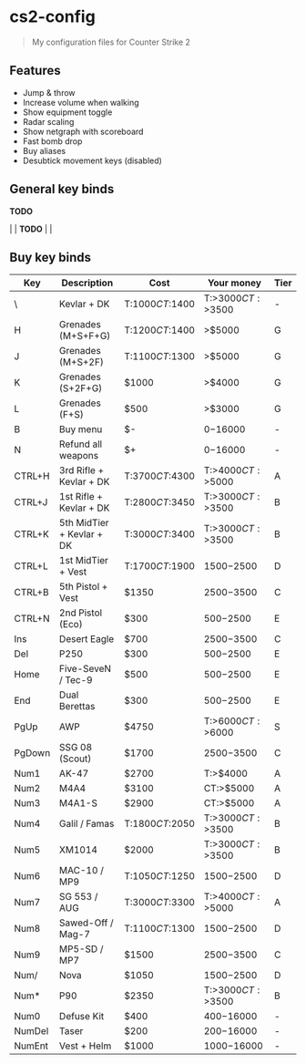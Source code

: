 # cs2-config

> My configuration files for Counter Strike 2

## Features

* Jump & throw
* Increase volume when walking
* Show equipment toggle
* Radar scaling
* Show netgraph with scoreboard
* Fast bomb drop
* Buy aliases
* Desubtick movement keys (disabled)

## General key binds

**TODO**

|  | **TODO** |  |

## Buy key binds

| Key    | Description               | Cost             | Your money         | Tier |
| ------ | ------------------------- | ---------------- | ------------------ | ---- |
| \      | Kevlar + DK               | T:$1000 CT:$1400 | T:>$3000 CT:>$3500 | -    |
| H      | Grenades (M+S+F+G)        | T:$1200 CT:$1400 | >$5000             | G    |
| J      | Grenades (M+S+2F)         | T:$1100 CT:$1300 | >$5000             | G    |
| K      | Grenades (S+2F+G)         | $1000            | >$4000             | G    |
| L      | Grenades (F+S)            | $500             | >$3000             | G    |
| B      | Buy menu                  | $-               | $0-$16000          | -    |
| N      | Refund all weapons        | $+               | $0-$16000          | -    |
| CTRL+H | 3rd Rifle + Kevlar + DK   | T:$3700 CT:$4300 | T:>$4000 CT:>$5000 | A    |
| CTRL+J | 1st Rifle + Kevlar + DK   | T:$2800 CT:$3450 | T:>$3000 CT:>$3500 | B    |
| CTRL+K | 5th MidTier + Kevlar + DK | T:$3000 CT:$3400 | T:>$3000 CT:>$3500 | B    |
| CTRL+L | 1st MidTier + Vest        | T:$1700 CT:$1900 | $1500-$2500        | D    |
| CTRL+B | 5th Pistol + Vest         | $1350            | $2500-$3500        | C    |
| CTRL+N | 2nd Pistol (Eco)          | $300             | $500-$2500         | E    |
| Ins    | Desert Eagle              | $700             | $2500-$3500        | C    |
| Del    | P250                      | $300             | $500-$2500         | E    |
| Home   | Five-SeveN / Tec-9        | $500             | $500-$2500         | E    |
| End    | Dual Berettas             | $300             | $500-$2500         | E    |
| PgUp   | AWP                       | $4750            | T:>$6000 CT:>$6000 | S    |
| PgDown | SSG 08 (Scout)            | $1700            | $2500-$3500        | C    |
| Num1   | AK-47                     | $2700            | T:>$4000           | A    |
| Num2   | M4A4                      | $3100            | CT:>$5000          | A    |
| Num3   | M4A1-S                    | $2900            | CT:>$5000          | A    |
| Num4   | Galil / Famas             | T:$1800 CT:$2050 | T:>$3000 CT:>$3500 | B    |
| Num5   | XM1014                    | $2000            | T:>$3000 CT:>$3500 | B    |
| Num6   | MAC-10 / MP9              | T:$1050 CT:$1250 | $1500-$2500        | D    |
| Num7   | SG 553 / AUG              | T:$3000 CT:$3300 | T:>$4000 CT:>$5000 | A    |
| Num8   | Sawed-Off / Mag-7         | T:$1100 CT:$1300 | $1500-$2500        | D    |
| Num9   | MP5-SD / MP7              | $1500            | $2500-$3500        | C    |
| Num/   | Nova                      | $1050            | $1500-$2500        | D    |
| Num*   | P90                       | $2350            | T:>$3000 CT:>$3500 | B    |
| Num0   | Defuse Kit                | $400             | $400-$16000        | -    |
| NumDel | Taser                     | $200             | $200-$16000        | -    |
| NumEnt | Vest + Helm               | $1000            | $1000-$16000       | -    |

